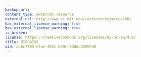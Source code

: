 ```yaml
---
backup_url: ''
content_type: external-resource
external_url: http://www.ai.mit.edu/conferences/miccai98/
has_external_licence_warning: true
has_external_license_warning: true
is_broken: ''
license: https://creativecommons.org/licenses/by-nc-sa/4.0/
title: MICCAI98
uid: ac6c7703-efae-483c-b39c-8dddcd390fd0
---
```

